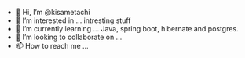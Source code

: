 - 👋 Hi, I’m @kisametachi
- 👀 I’m interested in ... intresting stuff
- 🌱 I’m currently learning ... Java, spring boot, hibernate and postgres.
- 💞️ I’m looking to collaborate on ... 
- 📫 How to reach me ... 

<!---
kisametachi/kisametachi is a ✨ special ✨ repository because its `README.md` (this file) appears on your GitHub profile.
You can click the Preview link to take a look at your changes.
--->
